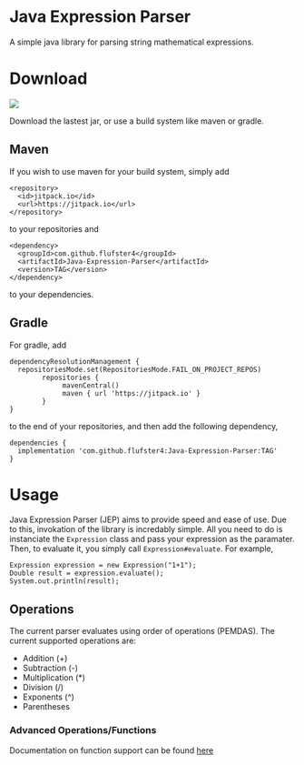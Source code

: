 # Java Expression Parser
A simple java library for parsing string mathematical expressions. 

# Download
[![](https://jitpack.io/v/flufster4/Java-Expression-Parser.svg)](https://jitpack.io/#flufster4/Java-Expression-Parser)

Download the lastest jar, or use a build system like maven or gradle.

## Maven
If you wish to use maven for your build system, simply add 
```
<repository>
  <id>jitpack.io</id>
  <url>https://jitpack.io</url>
</repository>
```
to your repositories and 
```
<dependency>
  <groupId>com.github.flufster4</groupId>
  <artifactId>Java-Expression-Parser</artifactId>
  <version>TAG</version>
</dependency>
```
to your dependencies.

## Gradle
For gradle, add
```
dependencyResolutionManagement {
  repositoriesMode.set(RepositoriesMode.FAIL_ON_PROJECT_REPOS)
		repositories {
			 mavenCentral()
			 maven { url 'https://jitpack.io' }
		}
}
```
to the end of your repositories, and then add the following dependency,
```
dependencies {
  implementation 'com.github.flufster4:Java-Expression-Parser:TAG'
}
```

# Usage
Java Expression Parser (JEP) aims to provide speed and ease of use. Due to this, invokation of the library is incredably simple. All you need to do is instanciate the `Expression` class and pass your expression as the paramater. Then, to evaluate it, you simply call `Expression#evaluate`. For example,
```
Expression expression = new Expression("1+1");
Double result = expression.evaluate();
System.out.println(result);
```

## Operations
The current parser evaluates using order of operations (PEMDAS). The current supported operations are:
* Addition (+)
* Subtraction (-)
* Multiplication (*)
* Division (/)
* Exponents (^)
* Parentheses

### Advanced Operations/Functions
Documentation on function support can be found [here](doc/advancedops.md)